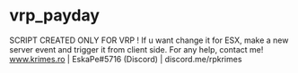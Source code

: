 # vrp_payday
 SCRIPT CREATED ONLY FOR VRP !  If u want change it for ESX, make a new server event and trigger it from client side.  For any help, contact me!   www.krimes.ro | EskaPe#5716 (Discord) | discord.me/rpkrimes
